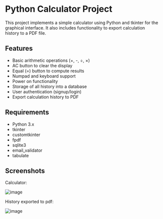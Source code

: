 # Python Calculator Project

This project implements a simple calculator using Python and tkinter for the graphical interface. It also includes functionality to export calculation history to a PDF file.

## Features

- Basic arithmetic operations (+, -, ÷, ×)
- AC button to clear the display
- Equal (=) button to compute results
- Numpad and keyboard support
- Power on functionality
- Storage of all history into a database
- User authentication (signup/login)
- Export calculation history to PDF

## Requirements

- Python 3.x
- tkinter
- customtkinter
- fpdf
- sqlite3
- email_validator
- tabulate

## Screenshots
Calculator:

![image](https://github.com/user-attachments/assets/0f050be8-060f-4e71-8b25-363e22725ebc)

History exported to pdf:

![image](https://github.com/user-attachments/assets/2a0a6aef-9dfb-4421-9ba1-b6b6bbe257c7)


